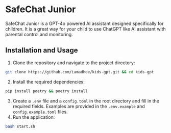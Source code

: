 # SafeChat Junior

SafeChat Junior is a GPT-4o powered AI assistant designed specifically for children. It is a great way for your child to use ChatGPT like AI assistant with parental control and monitoring.

## Installation and Usage

1. Clone the repository and navigate to the project directory:
```bash
git clone https://github.com/iamadhee/kids-gpt.git && cd kids-gpt
```
2. Install the required dependencies:
```bash
pip install poetry && poetry install 
```
3. Create a `.env` file and a `config.toml` in the root directory and fill in the required fields. Examples are provided in the `.env.example` and `config.example.toml` files.
4. Run the application:
```bash
bash start.sh
```
